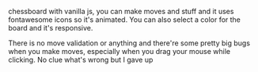 chessboard with vanilla js, you can make moves and stuff and it uses fontawesome icons so it's animated. You can also select a color for the board and it's responsive. 

There is no move validation or anything and there're some pretty big bugs when you make moves, especially when you drag your mouse while clicking. No clue what's wrong but I gave up


